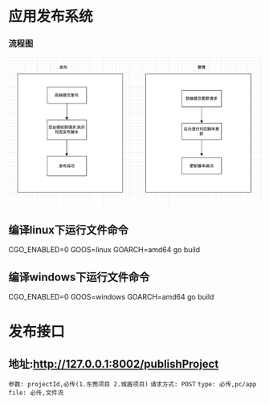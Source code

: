 # 应用发布系统 

### 流程图

![img.png](img.png)

## 编译linux下运行文件命令
CGO_ENABLED=0 GOOS=linux GOARCH=amd64 go build
## 编译windows下运行文件命令
CGO_ENABLED=0 GOOS=windows GOARCH=amd64 go build


# 发布接口
## 地址:http://127.0.0.1:8002/publishProject
`参数: projectId,必传(1.东莞项目 2.城盾项目)`
`请求方式: POST`
`type: 必传,pc/app`
`file: 必传,文件流`
